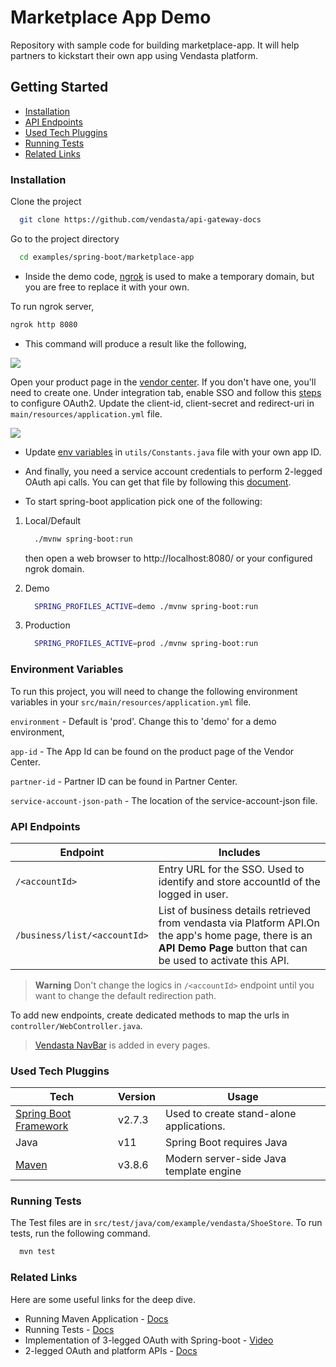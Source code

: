 
# Marketplace App Demo

Repository with sample code for building marketplace-app. It will help partners to kickstart their own app using Vendasta platform.

## Getting Started

- [Installation](#installation)
- [API Endpoints](#api-endpoints)
- [Used Tech Pluggins](#used-tech-pluggins)
- [Running Tests](#running-tests)
- [Related Links](#related-links)


### Installation

Clone the project

```bash
  git clone https://github.com/vendasta/api-gateway-docs
```

Go to the project directory

```bash
  cd examples/spring-boot/marketplace-app
```

* Inside the demo code, [ngrok](https://ngrok.com) is used to make a temporary domain, but you are free to replace it with your own.

To run ngrok server,

```bash
ngrok http 8080
```

* This command will produce a result like the following,

![](https://user-images.githubusercontent.com/109953973/203941968-7c940b66-1519-4506-bc26-80e9978c3335.png)
    
Open your product page in the [vendor center](https://vendors.vendasta.com). If you don't have one, you'll need to create one. Under integration tab, enable SSO and follow this [steps](https://developers.vendasta.com/vendor/d191b96068b71-sso-o-auth2-3-legged-flow#step-2-initial-configuration) to configure OAuth2. Update the client-id, client-secret and redirect-uri in `main/resources/application.yml` file.


![](https://user-images.githubusercontent.com/109953973/207820555-d7d69699-7d5a-4aad-8796-60e96c96be48.png)

* Update [env variables](#environment-variables) in `utils/Constants.java` file with your own app ID.

* And finally, you need a service account credentials to perform 2-legged OAuth api calls. You can get that file by following this [document](https://developers.vendasta.com/platform/ZG9jOjEwMTkzMDg4-overview).

* To start spring-boot application pick one of the following:

1. Local/Default
   ```bash
     ./mvnw spring-boot:run
   ```
   then open a web browser to http://localhost:8080/ or your configured ngrok domain.


2. Demo
   ```bash
     SPRING_PROFILES_ACTIVE=demo ./mvnw spring-boot:run
   ```

3. Production
   ```bash
     SPRING_PROFILES_ACTIVE=prod ./mvnw spring-boot:run
   ```

### Environment Variables

To run this project, you will need to change the following environment variables in your `src/main/resources/application.yml` file.

`environment` - Default is 'prod'. Change this to 'demo' for a demo environment, 

`app-id` - The App Id can be found on the product page of the Vendor Center.

`partner-id` - Partner ID can be found in Partner Center.

`service-account-json-path` - The location of the service-account-json file.



### API Endpoints

| Endpoint  | Includes  |
| --------- | ---------- | 
| `/<accountId>` | Entry URL for the SSO. Used to identify and store accountId of the logged in user. |
| `/business/list/<accountId>` | List of business details retrieved from vendasta via Platform API.On the app's home page, there is an **API Demo Page** button that can be used to activate this API.|
 
 > **Warning**
 > Don't change the logics in `/<accountId>` endpoint until you want to change the default redirection path.

  To add new endpoints, create dedicated methods to map the urls in `controller/WebController.java`.
> [Vendasta NavBar](https://developers.vendasta.com/vendor/8c35dfd4efc89-session-transfer-introduction#navigation-bar) is added in every pages.

### Used Tech Pluggins

| Tech  | Version  | Usage |
| --------- | ---------- | -------- |
| [Spring Boot Framework](https://spring.io) | v2.7.3 | Used to create stand-alone applications. |
| Java | v11 | Spring Boot requires Java |
| [Maven](https://maven.apache.org/run.html) | v3.8.6 | Modern server-side Java template engine |


### Running Tests

The Test files are in  `src/test/java/com/example/vendasta/ShoeStore`. To run tests, run the following command.

```bash
  mvn test
```


### Related Links

Here are some useful links for the deep dive.

- Running Maven Application - [Docs](https://docs.spring.io/spring-boot/docs/current/reference/html/using.html#using.running-your-application)
- Running Tests - [Docs](https://baeldung.com/maven-run-single-test)
- Implementation of 3-legged OAuth with Spring-boot - [Video](https://drive.google.com/file/d/15taDril9zlGkI1aGMxrW7C2g0JLYJQXA/view)
- 2-legged OAuth and platform APIs - [Docs](https://developers.vendasta.com/platform/ZG9jOjEwMTkzMDg0-overview)
